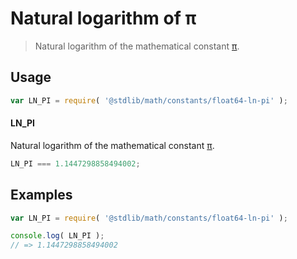 # Natural logarithm of π

> Natural logarithm of the mathematical constant [π][pi].

<!-- <usage> -->

## Usage

``` javascript
var LN_PI = require( '@stdlib/math/constants/float64-ln-pi' );
```

#### LN_PI

Natural logarithm of the mathematical constant [π][pi].

``` javascript
LN_PI === 1.1447298858494002;
```

<!-- </usage> -->

<!-- <examples> -->

## Examples

<!-- TODO: better example -->

``` javascript
var LN_PI = require( '@stdlib/math/constants/float64-ln-pi' );

console.log( LN_PI );
// => 1.1447298858494002
```

<!-- </examples> -->


<!-- <links> -->

[pi]: https://en.wikipedia.org/wiki/Pi

<!-- </links> -->

